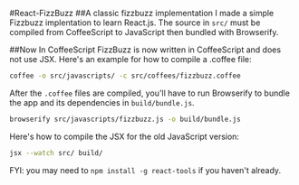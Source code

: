 #React-FizzBuzz
##A classic fizzbuzz implementation
I made a simple Fizzbuzz implentation to learn React.js. The source in ```src/``` must be compiled from CoffeeScript to JavaScript then bundled with Browserify.

##Now In CoffeeScript
FizzBuzz is now written in CoffeeScript and does not use JSX. Here's an example for how to compile a .coffee file:
```bash
coffee -o src/javascripts/ -c src/coffees/fizzbuzz.coffee
```

After the ```.coffee``` files are compiled, you'll have to run Browserify to bundle the app and its dependencies in ```build/bundle.js```.
```bash
browserify src/javascripts/fizzbuzz.js -o build/bundle.js
```

Here's how to compile the JSX for the old JavaScript version:
```bash
jsx --watch src/ build/
```
FYI: you may need to ```npm install -g react-tools``` if you haven't already.
